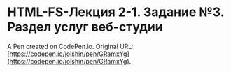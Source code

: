 # HTML-FS-Лекция 2-1. Задание №3. Раздел услуг веб-студии

A Pen created on CodePen.io. Original URL: [https://codepen.io/jolshin/pen/GRamxYg](https://codepen.io/jolshin/pen/GRamxYg).

